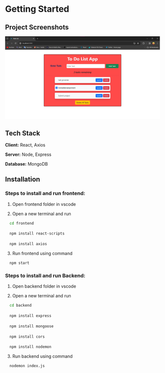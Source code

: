 # Getting Started 

## Project Screenshots 


![App screenshot](https://github.com/DurgeshBhoye/MERN-Todo-List-App/blob/main/images/MERN%20Todo%20List.jpg?raw=true "Optional title")

## Tech Stack

**Client:** React, Axios

**Server:** Node, Express

**Database:** MongoDB 


## Installation


### Steps to install and run frontend:

1. Open frontend folder in vscode 

2. Open a new terminal and run

```bash
  cd frontend

  npm install react-scripts

  npm install axios
```


3. Run frontend using command

```bash
  npm start
```


### Steps to install and run Backend:

1. Open backend folder in vscode 

2. Open a new terminal and run

```bash
  cd backend

  npm install express

  npm install mongoose

  npm install cors

  npm install nodemon    
```


3. Run backend using command

```bash
  nodemon index.js
```

    
